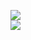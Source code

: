 [![](https://img.shields.io/badge/Made%20With-Github%20Spray-lightgrey.svg?style=for-the-badge&logo=github)](https://github.com/Annihil/github-spray#20146)  
[![](https://i.imgur.com/2DrTn0Z.gif)](https://github.com/Annihil/github-spray)
